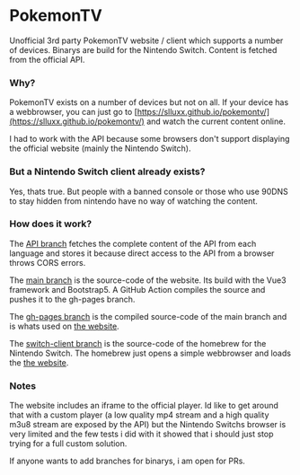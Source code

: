# PokemonTV

Unofficial 3rd party PokemonTV website / client which supports a number of devices. Binarys are build for the Nintendo Switch. Content is fetched from the official API.


### Why?

PokemonTV exists on a number of devices but not on all. If your device has a webbrowser, you can just go to [https://slluxx.github.io/pokemontv/](https://slluxx.github.io/pokemontv/) and watch the current content online.

I had to work with the API because some browsers don't support displaying the official website (mainly the Nintendo Switch).

### But a Nintendo Switch client already exists?

Yes, thats true. But people with a banned console or those who use 90DNS to stay hidden from nintendo have no way of watching the content. 


### How does it work?

The [API branch](https://github.com/Slluxx/pokemontv/tree/api) fetches the complete content of the API from each language and stores it because direct access to the API from a browser throws CORS errors.

The [main branch](https://github.com/Slluxx/pokemontv/tree/main) is the source-code of the website. Its build with the Vue3 framework and Bootstrap5. A GitHub Action compiles the source and pushes it to the gh-pages branch.

The [gh-pages branch](https://github.com/Slluxx/pokemontv/tree/gh-pages) is the compiled source-code of the main branch and is whats used on [the website](https://slluxx.github.io/pokemontv/).

The [switch-client branch](https://github.com/Slluxx/pokemontv/tree/switch-client) is the source-code of the homebrew for the Nintendo Switch. The homebrew just opens a simple webbrowser and loads the [the website](https://slluxx.github.io/pokemontv/).


### Notes

The website includes an iframe to the official player. Id like to get around that with a custom player (a low quality mp4 stream and a high quality m3u8 stream are exposed by the API) but the Nintendo Switchs browser is very limited and the few tests i did with it showed that i should just stop trying for a full custom solution. 

If anyone wants to add branches for binarys, i am open for PRs.